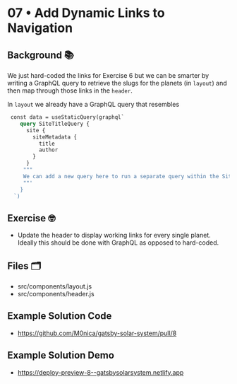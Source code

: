 # 07 • Add Dynamic Links to Navigation

## Background 📚

We just hard-coded the links for Exercise 6 but we can be smarter by writing a GraphQL query to retrieve the slugs for the planets (in `layout`) and then map through those links in the `header`.

In `layout` we already have a GraphQL query that resembles

```graphql
 const data = useStaticQuery(graphql`
    query SiteTitleQuery {
      site {
        siteMetadata {
          title
          author
        }
      }
     """
     We can add a new query here to run a separate query within the SiteTitleQuery 
     ""'
    }
  `)
  ```

## Exercise 🤓
- Update the header to display working links for every single planet. Ideally this should be done with GraphQL as opposed to hard-coded.

## Files 🗂
- src/components/layout.js
- src/components/header.js

## Example Solution Code
- https://github.com/M0nica/gatsby-solar-system/pull/8

## Example Solution Demo
-  https://deploy-preview-8--gatsbysolarsystem.netlify.app